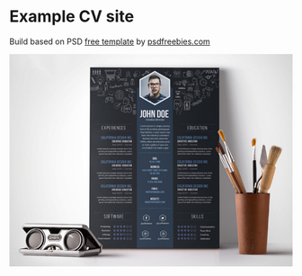 # Example CV site
Build based on PSD [free template](https://psdfreebies.com/psd/free-creative-designer-resume-template-psd/) by [psdfreebies.com](psdfreebies.com)

![Preview](https://github.com/stonys/cv-example-site/blob/master/preview.jpg)